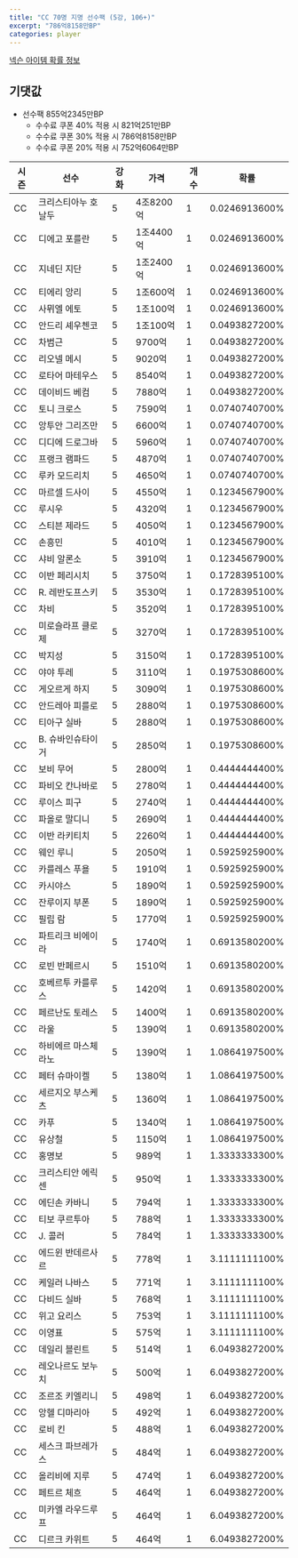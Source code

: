 ```yaml
---
title: "CC 70명 지명 선수팩 (5강, 106+)"
excerpt: "786억8158만BP"
categories: player
---
```

[넥슨 아이템 확률 정보](http://iteminfo.nexon.com/probability/fo4?sn=7353)

## 기댓값
  - 선수팩 855억2345만BP
    - 수수료 쿠폰 40% 적용 시 821억251만BP
    - 수수료 쿠폰 30% 적용 시 786억8158만BP
    - 수수료 쿠폰 20% 적용 시 752억6064만BP


|시즌|선수|강화|가격|개수|확률|
|---|---|---|---|---|---|
|CC|크리스티아누 호날두|5|4조8200억|1|0.0246913600%|
|CC|디에고 포를란|5|1조4400억|1|0.0246913600%|
|CC|지네딘 지단|5|1조2400억|1|0.0246913600%|
|CC|티에리 앙리|5|1조600억|1|0.0246913600%|
|CC|사뮈엘 에토|5|1조100억|1|0.0246913600%|
|CC|안드리 셰우첸코|5|1조100억|1|0.0493827200%|
|CC|차범근|5|9700억|1|0.0493827200%|
|CC|리오넬 메시|5|9020억|1|0.0493827200%|
|CC|로타어 마테우스|5|8540억|1|0.0493827200%|
|CC|데이비드 베컴|5|7880억|1|0.0493827200%|
|CC|토니 크로스|5|7590억|1|0.0740740700%|
|CC|앙투안 그리즈만|5|6600억|1|0.0740740700%|
|CC|디디에 드로그바|5|5960억|1|0.0740740700%|
|CC|프랭크 램파드|5|4870억|1|0.0740740700%|
|CC|루카 모드리치|5|4650억|1|0.0740740700%|
|CC|마르셀 드사이|5|4550억|1|0.1234567900%|
|CC|루시우|5|4320억|1|0.1234567900%|
|CC|스티븐 제라드|5|4050억|1|0.1234567900%|
|CC|손흥민|5|4010억|1|0.1234567900%|
|CC|샤비 알론소|5|3910억|1|0.1234567900%|
|CC|이반 페리시치|5|3750억|1|0.1728395100%|
|CC|R. 레반도프스키|5|3530억|1|0.1728395100%|
|CC|차비|5|3520억|1|0.1728395100%|
|CC|미로슬라프 클로제|5|3270억|1|0.1728395100%|
|CC|박지성|5|3150억|1|0.1728395100%|
|CC|야야 투레|5|3110억|1|0.1975308600%|
|CC|게오르게 하지|5|3090억|1|0.1975308600%|
|CC|안드레아 피를로|5|2880억|1|0.1975308600%|
|CC|티아구 실바|5|2880억|1|0.1975308600%|
|CC|B. 슈바인슈타이거|5|2850억|1|0.1975308600%|
|CC|보비 무어|5|2800억|1|0.4444444400%|
|CC|파비오 칸나바로|5|2780억|1|0.4444444400%|
|CC|루이스 피구|5|2740억|1|0.4444444400%|
|CC|파올로 말디니|5|2690억|1|0.4444444400%|
|CC|이반 라키티치|5|2260억|1|0.4444444400%|
|CC|웨인 루니|5|2050억|1|0.5925925900%|
|CC|카를레스 푸욜|5|1910억|1|0.5925925900%|
|CC|카시야스|5|1890억|1|0.5925925900%|
|CC|잔루이지 부폰|5|1890억|1|0.5925925900%|
|CC|필립 람|5|1770억|1|0.5925925900%|
|CC|파트리크 비에이라|5|1740억|1|0.6913580200%|
|CC|로빈 반페르시|5|1510억|1|0.6913580200%|
|CC|호베르투 카를루스|5|1420억|1|0.6913580200%|
|CC|페르난도 토레스|5|1400억|1|0.6913580200%|
|CC|라울|5|1390억|1|0.6913580200%|
|CC|하비에르 마스체라노|5|1390억|1|1.0864197500%|
|CC|페터 슈마이켈|5|1380억|1|1.0864197500%|
|CC|세르지오 부스케츠|5|1360억|1|1.0864197500%|
|CC|카푸|5|1340억|1|1.0864197500%|
|CC|유상철|5|1150억|1|1.0864197500%|
|CC|홍명보|5|989억|1|1.3333333300%|
|CC|크리스티안 에릭센|5|950억|1|1.3333333300%|
|CC|에딘손 카바니|5|794억|1|1.3333333300%|
|CC|티보 쿠르투아|5|788억|1|1.3333333300%|
|CC|J. 콜러|5|784억|1|1.3333333300%|
|CC|에드윈 반데르사르|5|778억|1|3.1111111100%|
|CC|케일러 나바스|5|771억|1|3.1111111100%|
|CC|다비드 실바|5|768억|1|3.1111111100%|
|CC|위고 요리스|5|753억|1|3.1111111100%|
|CC|이영표|5|575억|1|3.1111111100%|
|CC|데일리 블린트|5|514억|1|6.0493827200%|
|CC|레오나르도 보누치|5|500억|1|6.0493827200%|
|CC|조르조 키엘리니|5|498억|1|6.0493827200%|
|CC|앙헬 디마리아|5|492억|1|6.0493827200%|
|CC|로비 킨|5|488억|1|6.0493827200%|
|CC|세스크 파브레가스|5|484억|1|6.0493827200%|
|CC|올리비에 지루|5|474억|1|6.0493827200%|
|CC|페트르 체흐|5|464억|1|6.0493827200%|
|CC|미카엘 라우드루프|5|464억|1|6.0493827200%|
|CC|디르크 카위트|5|464억|1|6.0493827200%|
